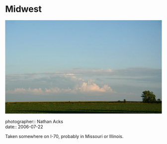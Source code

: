 # Midwest

![A midwestern farm field at dusk. Distant thunderheads are dramatically lit by the setting sun](assets/2006-07-22-midwest.webp)

photographer:: Nathan Acks  
date:: 2006-07-22

Taken somewhere on I-70, probably in Missouri or Illinois.
